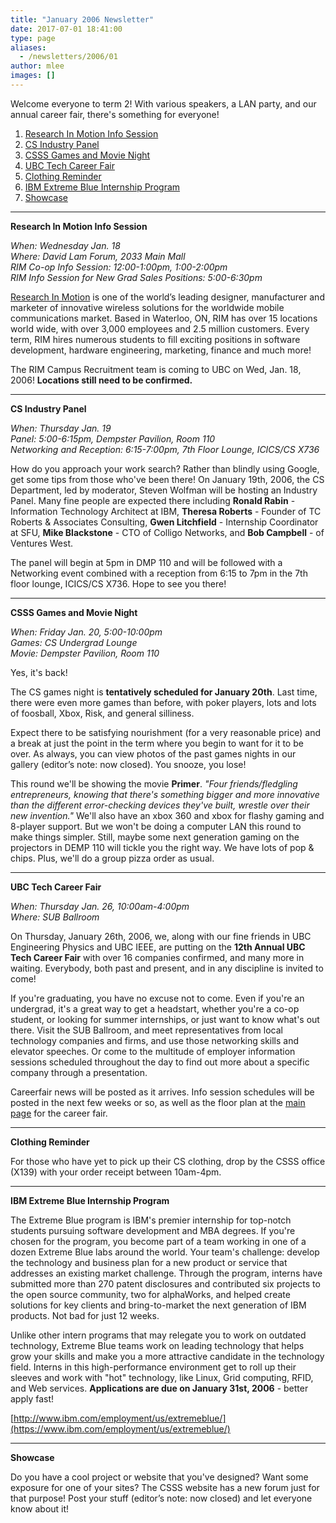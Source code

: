 ```yaml
---
title: "January 2006 Newsletter"
date: 2017-07-01 18:41:00
type: page
aliases:
  - /newsletters/2006/01
author: mlee
images: []
---
```


Welcome everyone to term 2! With various speakers, a LAN party, and our annual career fair, there's something for everyone!

1.  [Research In Motion Info Session](/newsletters/2006/01#1)
2.  [CS Industry Panel](/newsletters/2006/01#2)
3.  [CSSS Games and Movie Night](/newsletters/2006/01#3)
4.  [UBC Tech Career Fair](/newsletters/2006/01#4)
5.  [Clothing Reminder](/newsletters/2006/01#5)
6.  [IBM Extreme Blue Internship Program](/newsletters/2006/01#6)
7.  [Showcase](/newsletters/2006/01#7)

---

**Research In Motion Info Session**

_When: Wednesday Jan. 18 \
Where: David Lam Forum, 2033 Main Mall \
RIM Co-op Info Session: 12:00-1:00pm, 1:00-2:00pm \
RIM Info Session for New Grad Sales Positions: 5:00-6:30pm_

[Research In Motion](http://www.rim.com) is one of the world’s leading designer, manufacturer and marketer of innovative wireless solutions for the worldwide mobile communications market. Based in Waterloo, ON, RIM has over 15 locations world wide, with over 3,000 employees and 2.5 million customers. Every term, RIM hires numerous students to fill exciting positions in software development, hardware engineering, marketing, finance and much more!

The RIM Campus Recruitment team is coming to UBC on Wed, Jan. 18, 2006! **Locations still need to be confirmed.**

---

**CS Industry Panel**

_When: Thursday Jan. 19 \
Panel: 5:00-6:15pm, Dempster Pavilion, Room 110 \
Networking and Reception: 6:15-7:00pm, 7th Floor Lounge, ICICS/CS X736_

How do you approach your work search? Rather than blindly using Google, get some tips from those who've been there! On January 19th, 2006, the CS Department, led by moderator, Steven Wolfman will be hosting an Industry Panel. Many fine people are expected there including **Ronald Rabin** - Information Technology Architect at IBM, **Theresa Roberts** - Founder of TC Roberts & Associates Consulting, **Gwen Litchfield** - Internship Coordinator at SFU, **Mike Blackstone** - CTO of Colligo Networks, and **Bob Campbell** - of Ventures West.

The panel will begin at 5pm in DMP 110 and will be followed with a Networking event combined with a reception from 6:15 to 7pm in the 7th floor lounge, ICICS/CS X736. Hope to see you there!

---

**CSSS Games and Movie Night**

_When: Friday Jan. 20, 5:00-10:00pm \
Games: CS Undergrad Lounge \
Movie: Dempster Pavilion, Room 110_

Yes, it's back!

The CS games night is **tentatively scheduled for January 20th**. Last time, there were even more games than before, with poker players, lots and lots of foosball, Xbox, Risk, and general silliness.

Expect there to be satisfying nourishment (for a very reasonable price) and a break at just the point in the term where you begin to want for it to be over. As always, you can view photos of the past games nights in our gallery (editor’s note: now closed). You snooze, you lose!

This round we'll be showing the movie **Primer**. _"Four friends/fledgling entrepreneurs, knowing that there's something bigger and more innovative than the different error-checking devices they've built, wrestle over their new invention."_ We'll also have an xbox 360 and xbox for flashy gaming and 8-player support. But we won't be doing a computer LAN this round to make things simpler. Still, maybe some next generation gaming on the projectors in DEMP 110 will tickle you the right way. We have lots of pop & chips. Plus, we'll do a group pizza order as usual.

---

**UBC Tech Career Fair**

_When: Thursday Jan. 26, 10:00am-4:00pm \
Where: SUB Ballroom_

On Thursday, January 26th, 2006, we, along with our fine friends in UBC Engineering Physics and UBC IEEE, are putting on the **12th Annual UBC Tech Career Fair** with over 16 companies confirmed, and many more in waiting. Everybody, both past and present, and in any discipline is invited to come!

If you're graduating, you have no excuse not to come. Even if you're an undergrad, it's a great way to get a headstart, whether you're a co-op student, or looking for summer internships, or just want to know what's out there. Visit the SUB Ballroom, and meet representatives from local technology companies and firms, and use those networking skills and elevator speeches. Or come to the multitude of employer information sessions scheduled throughout the day to find out more about a specific company through a presentation.

Careerfair news will be posted as it arrives. Info session schedules will be posted in the next few weeks or so, as well as the floor plan at the [main page](https://cf06.thecube.ca/) for the career fair.

---

**Clothing Reminder**

For those who have yet to pick up their CS clothing, drop by the CSSS office (X139) with your order receipt between 10am-4pm.

---

**IBM Extreme Blue Internship Program**

The Extreme Blue program is IBM's premier internship for top-notch students pursuing software development and MBA degrees. If you're chosen for the program, you become part of a team working in one of a dozen Extreme Blue labs around the world. Your team's challenge: develop the technology and business plan for a new product or service that addresses an existing market challenge. Through the program, interns have submitted more than 270 patent disclosures and contributed six projects to the open source community, two for alphaWorks, and helped create solutions for key clients and bring-to-market the next generation of IBM products. Not bad for just 12 weeks.

Unlike other intern programs that may relegate you to work on outdated technology, Extreme Blue teams work on leading technology that helps grow your skills and make you a more attractive candidate in the technology field. Interns in this high-performance environment get to roll up their sleeves and work with "hot" technology, like Linux, Grid computing, RFID, and Web services. **Applications are due on January 31st, 2006** - better apply fast!

[http://www.ibm.com/employment/us/extremeblue/](https://www.ibm.com/employment/us/extremeblue/)

---

**Showcase**

Do you have a cool project or website that you've designed? Want some exposure for one of your sites? The CSSS website has a new forum just for that purpose! Post your stuff (editor’s note: now closed) and let everyone know about it!
